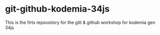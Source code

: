 # git-github-kodemia-34js
This is the firts repsository for the gitt &amp; github workshop for kodemia gen 34js 
